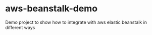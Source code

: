 # aws-beanstalk-demo
Demo project to show how to integrate with aws elastic beanstalk in different ways
